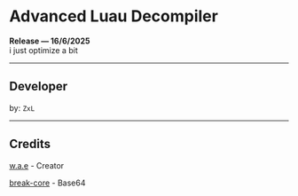 # Advanced Luau Decompiler
**Release — 16/6/2025**  
i just optimize a bit

---

## Developer

by: `ZxL`

---

## Credits

[w.a.e](https://github.com/w-a-e) - Creator

[break-core](https://github.com/break-core) - Base64
